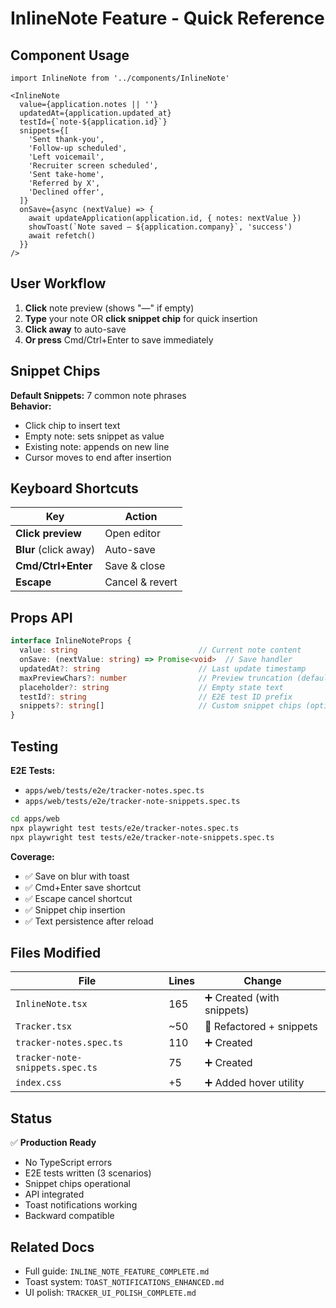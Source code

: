 # InlineNote Feature - Quick Reference

## Component Usage

```tsx
import InlineNote from '../components/InlineNote'

<InlineNote
  value={application.notes || ''}
  updatedAt={application.updated_at}
  testId={`note-${application.id}`}
  snippets={[
    'Sent thank-you',
    'Follow-up scheduled',
    'Left voicemail',
    'Recruiter screen scheduled',
    'Sent take-home',
    'Referred by X',
    'Declined offer',
  ]}
  onSave={async (nextValue) => {
    await updateApplication(application.id, { notes: nextValue })
    showToast(`Note saved — ${application.company}`, 'success')
    await refetch()
  }}
/>
```

## User Workflow

1. **Click** note preview (shows "—" if empty)
2. **Type** your note OR **click snippet chip** for quick insertion
3. **Click away** to auto-save
4. **Or press** Cmd/Ctrl+Enter to save immediately

## Snippet Chips

**Default Snippets:** 7 common note phrases  
**Behavior:**

- Click chip to insert text
- Empty note: sets snippet as value
- Existing note: appends on new line
- Cursor moves to end after insertion

## Keyboard Shortcuts

| Key | Action |
|-----|--------|
| **Click preview** | Open editor |
| **Blur** (click away) | Auto-save |
| **Cmd/Ctrl+Enter** | Save & close |
| **Escape** | Cancel & revert |

## Props API

```typescript
interface InlineNoteProps {
  value: string                           // Current note content
  onSave: (nextValue: string) => Promise<void>  // Save handler
  updatedAt?: string                      // Last update timestamp
  maxPreviewChars?: number                // Preview truncation (default: 80)
  placeholder?: string                    // Empty state text
  testId?: string                         // E2E test ID prefix
  snippets?: string[]                     // Custom snippet chips (optional)
}
```

## Testing

**E2E Tests:**

- `apps/web/tests/e2e/tracker-notes.spec.ts`
- `apps/web/tests/e2e/tracker-note-snippets.spec.ts`

```bash
cd apps/web
npx playwright test tests/e2e/tracker-notes.spec.ts
npx playwright test tests/e2e/tracker-note-snippets.spec.ts
```

**Coverage:**

- ✅ Save on blur with toast
- ✅ Cmd+Enter save shortcut
- ✅ Escape cancel shortcut
- ✅ Snippet chip insertion
- ✅ Text persistence after reload

## Files Modified

| File | Lines | Change |
|------|-------|--------|
| `InlineNote.tsx` | 165 | ➕ Created (with snippets) |
| `Tracker.tsx` | ~50 | 🔄 Refactored + snippets |
| `tracker-notes.spec.ts` | 110 | ➕ Created |
| `tracker-note-snippets.spec.ts` | 75 | ➕ Created |
| `index.css` | +5 | ➕ Added hover utility |

## Status

✅ **Production Ready**

- No TypeScript errors
- E2E tests written (3 scenarios)
- Snippet chips operational
- API integrated
- Toast notifications working
- Backward compatible

## Related Docs

- Full guide: `INLINE_NOTE_FEATURE_COMPLETE.md`
- Toast system: `TOAST_NOTIFICATIONS_ENHANCED.md`
- UI polish: `TRACKER_UI_POLISH_COMPLETE.md`
